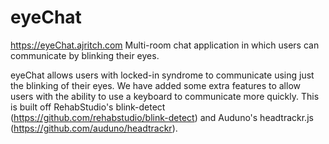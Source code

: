 # eyeChat
https://eyeChat.ajritch.com
Multi-room chat application in which users can communicate by blinking their eyes.

eyeChat allows users with locked-in syndrome to communicate using just the blinking of their eyes. We have added some extra features to allow users with the ability to use a keyboard to communicate more quickly. This is built off RehabStudio's blink-detect (https://github.com/rehabstudio/blink-detect) and Auduno's headtrackr.js (https://github.com/auduno/headtrackr).
